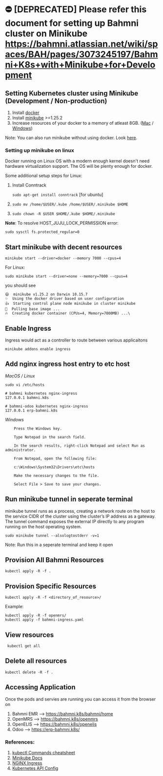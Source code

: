 # :no_entry: [DEPRECATED] Please refer this document for setting up Bahmni cluster on Minikube https://bahmni.atlassian.net/wiki/spaces/BAH/pages/3073245197/Bahmni+K8s+with+Minikube+for+Development

## Setting Kubernetes cluster using Minikube (Development / Non-production)

1. Install [docker](https://docs.docker.com/engine/install/)
2. Install [minikube](https://minikube.sigs.k8s.io/docs/start/) >=1.25.2
3. Increase resources of your docker to a memory of atleast 8GB.
   ([Mac](https://docs.docker.com/desktop/mac/) /
   [Windows](https://docs.docker.com/desktop/windows/))

Note: You can also run minikube without using docker. Look
[here](https://minikube.sigs.k8s.io/docs/drivers/).

### Setting up minikube on linux

Docker running on Linux OS with a modern enough kernel doesn't need hardware
virtualization support. The OS will be plenty enough for docker.

Some additional setup steps for Linux:

1. Install Conntrack

   `sudo apt-get install conntrack` [for ubuntu]

2. `sudo mv /home/$USER/.kube /home/$USER/.minikube $HOME`

3. `sudo chown -R $USER $HOME/.kube $HOME/.minikube`

**Note**: To resolve HOST_JUJU_LOCK_PERMISSION error:

`sudo sysctl fs.protected_regular=0`

## Start minikube with decent resources

```
minikube start --driver=docker --memory 7000 --cpus=4
```

For Linux:

```
sudo minikube start --driver=none --memory=7000 --cpus=4
```

you should see

```
😄  minikube v1.25.2 on Darwin 10.15.7
✨  Using the docker driver based on user configuration
👍  Starting control plane node minikube in cluster minikube
🚜  Pulling base image ...
🔥  Creating docker container (CPUs=4, Memory=7000MB) ...\
```

## Enable Ingress

Ingress would act as a controller to route between various applicaitons

`minikube addons enable ingress`

## Add nginx ingress host entry to etc host

_MacOS / Linux_

```
sudo vi /etc/hosts

# bahmni kubernetes nginx-ingress
127.0.0.1 bahmni.k8s

# bahmni-odoo kubernetes nginx-ingress
127.0.0.1 erp-bahmni.k8s
```

_Windows_

```
    Press the Windows key.

    Type Notepad in the search field.

    In the search results, right-click Notepad and select Run as administrator.

    From Notepad, open the following file:

    c:\Windows\System32\Drivers\etc\hosts

    Make the necessary changes to the file.

    Select File > Save to save your changes.
```

## Run minikube tunnel in seperate terminal

minikube tunnel runs as a process, creating a network route on the host to the
service CIDR of the cluster using the cluster’s IP address as a gateway. The
tunnel command exposes the external IP directly to any program running on the
host operating system.

`sudo minikube tunnel --alsologtostderr -v=1`

Note: Run this in a seperate terminal and keep it open

## Provision All Bahmni Resources

```
kubectl apply -R -f .
```

## Provision Specific Resources

```
kubectl apply -R -f <directory_of_resource>/
```

Example:

```
kubectl apply -R -f openmrs/
kubectl apply -f bahmni-ingress.yaml
```

## View resources

```
 kubectl get all
```

## Delete all resources

```
kubectl delete -R -f .
```

## Accessing Application

Once the pods and servies are running you can access it from the browser on

1. Bahmni EMR --> https://bahmni.k8s/bahmni/home
2. OpenMRS --> https://bahmni.k8s/openmrs
3. OpenELIS --> https://bahmni.k8s/openelis
4. Odoo --> https://erp-bahmni.k8s/

### References:

1. [kubectl Commands cheatsheet](https://kubernetes.io/docs/reference/generated/kubectl/kubectl-commands)
2. [Minikube Docs](https://minikube.sigs.k8s.io/docs/start/)
3. [NGINX Ingress](https://kubernetes.github.io/ingress-nginx/)
4. [Kubernetes API Config](https://kubernetes.io/docs/reference/kubernetes-api/)
